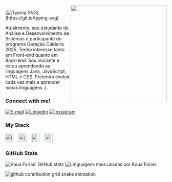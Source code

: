 <img align="right" alt="" height="300px" src="https://camo.githubusercontent.com/60b02bd48837dcdcbba92dee82f6641a49b13bca0654c32351f5843ae438caa7/68747470733a2f2f692e70696e696d672e636f6d2f6f726967696e616c732f31612f35362f65612f31613536656161616637383836396437633665306536323062326239383339342e676966">

[![Typing SVG](https://readme-typing-svg.demolab.com?font=Fira+Code&weight=600&size=25&pause=10000000000000000000000000000000000000000000000000000000000000000000000000000000000000000000000000000000000000000000000000000000000000000&color=FFFFFF&random=false&width=435&height=40&lines=Ol%C3%A1%2C+Eu+sou+o+Kaua!)](https://git.io/typing-svg)



<p align="left">Atualmente, sou estudante de Análise e Desenvolvimento de Sistemas e participante do programa Geração Caldeira 2025. Tenho interesse tanto em Front-end quanto em Back-end. Sou iniciante e estou aprendendo as linguagens Java, JavaScript, HTML e CSS. Pretendo evoluir cada vez mais e aprender novas linguagens :).


<h3 align="left">Connect with me!</h3>

[![E-mail](https://img.shields.io/badge/-Email-000?style=for-the-badge&logo=microsoft-outlook&logoColor=FF00F6&color:FFF)](mailto:kauagabrielfarias18@gmail.com)
[![LinkedIn](https://img.shields.io/badge/-LinkedIn-000?style=for-the-badge&logo=linkedin&logoColor=FF00F6&color:FFF)](https://www.linkedin.com/in/kaua-gabriel-de-farias-40901a33a/)
[![Instagram](https://img.shields.io/badge/-Instagram-000?style=for-the-badge&logo=instagram&logoColor=FFFFFF&color:FFF)](https://www.instagram.com/kauagabrielrs/)

<h3 align="left">My Stack</h3>

<div align="left">
  <img src="https://camo.githubusercontent.com/bea90da226e09b503e6c8fde824f4816b98dcf30cd31e803006bf6335af06890/68747470733a2f2f696d672e736869656c64732e696f2f62616467652f6a6176612d2532334544384230302e7376673f7374796c653d666f722d7468652d6261646765266c6f676f3d6f70656e6a646b266c6f676f436f6c6f723d7768697465" height="25" alt="java logo"  />
  <img width="8" />
  <img src="https://camo.githubusercontent.com/29d02b3669d6450d67e043cf5909e740dcb94c1e2306d88ac48b15b4ec55dc65/68747470733a2f2f696d672e736869656c64732e696f2f62616467652f6a6176617363726970742d2532333332333333302e7376673f7374796c653d666f722d7468652d6261646765266c6f676f3d6a617661736372697074266c6f676f436f6c6f723d253233463744463145" height="25" alt="javascript logo"  />
  <img width="8" />
  <img src="https://camo.githubusercontent.com/d4d9d935f85b68223a3514c6a889ea3ed6a77afb5f560c05baa1a1b168077830/68747470733a2f2f696d672e736869656c64732e696f2f62616467652f68746d6c352d2532334533344632362e7376673f7374796c653d666f722d7468652d6261646765266c6f676f3d68746d6c35266c6f676f436f6c6f723d7768697465" height="25" alt="html5 logo"  />
  <img width="8" />
  <img src="https://camo.githubusercontent.com/930c71eac967cc5cec61c0aa08ba3719f9cb68e28cdffa63b28b0a31be1663b4/68747470733a2f2f696d672e736869656c64732e696f2f62616467652f637373332d2532333135373242362e7376673f7374796c653d666f722d7468652d6261646765266c6f676f3d63737333266c6f676f436f6c6f723d7768697465" height="25" alt="css3 logo"  />
  <img width="8" />
</div>


<h3>GitHub Stats</h3>

![Kaua Farias' GitHub stats](https://github-readme-stats.vercel.app/api?username=kauafarias1&show_icons=true&include_all_commits=true&theme=tokyonight&hide_border=true&title_color=FFFFFF&text_color=FFF)
![Linguagens mais usadas por Kaua Farias](https://github-readme-stats.vercel.app/api/top-langs/?username=kauafarias1&layout=compact&theme=tokyonight&hide_border=true&title_color=FFFFFF&text_color=FFF)
<br>


<picture>
  <source media="(prefers-color-scheme: dark)" srcset="https://raw.githubusercontent.com/kauafarias1/kauafarias1/output/github-contribution-grid-snake-dark.svg">
  <source media="(prefers-color-scheme: light)" srcset="https://raw.githubusercontent.com/kauafarias1/kauafarias1/output/github-contribution-grid-snake.svg">
  <img alt="github contribution grid snake animation" src="https://raw.githubusercontent.com/kauafarias1/kauafarias1/output/github-contribution-grid-snake.svg">
</picture>
<br><br>
